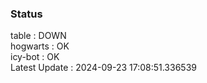 ### Status


table : DOWN  
hogwarts : OK  
icy-bot : OK  
Latest Update : 2024-09-23 17:08:51.336539
